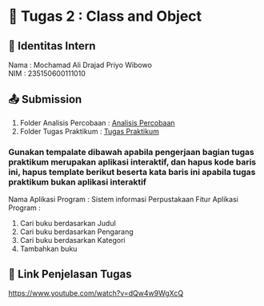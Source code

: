 # 📁 Tugas 2 : Class and Object

## 👤 Identitas Intern
Nama : Mochamad Ali Drajad Priyo Wibowo            
NIM  : 235150600111010

## 📤 Submission

1. Folder Analisis Percobaan : [Analisis Percobaan](./Analisis%20Percobaan/)
2. Folder Tugas Praktikum : [Tugas Praktikum](./Tugas%20Praktikum/)

### Gunakan tempalate dibawah apabila pengerjaan bagian tugas praktikum merupakan aplikasi interaktif, dan hapus kode baris ini, hapus template berikut beserta kata baris ini apabila tugas praktikum bukan aplikasi interaktif

Nama Aplikasi Program : Sistem informasi Perpustakaan 
Fitur Aplikasi Program :                   
1. Cari buku berdasarkan Judul
2. Cari buku berdasarkan Pengarang
3. Cari buku berdasarkan Kategori
4. Tambahkan buku

## 🔗 Link Penjelasan Tugas

https://www.youtube.com/watch?v=dQw4w9WgXcQ

